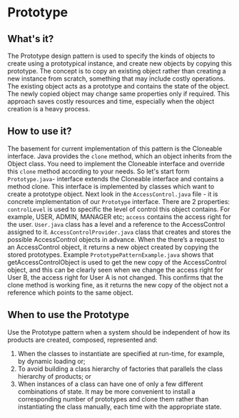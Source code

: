 # Prototype

## What's it?
The Prototype design pattern is used to specify the kinds of objects 
to create using a prototypical instance, and create new objects by copying this prototype.
The concept is to copy an existing object rather than creating a new 
instance from scratch, something that may include costly operations.
The existing object acts as a prototype and contains the state of the object.
The newly copied object may change same properties only if required. 
This approach saves costly resources and time, especially when the object creation is a heavy process.

## How to use it?
The basement for current implementation of this pattern is the
Cloneable interface. Java provides the `clone` method, which an object 
inherits from the Object class. You need to implement the Cloneable 
interface and override this `clone` method according to your needs.
So let's start form `Prototype.java`- interface extends the Cloneable 
interface and contains a method clone. This interface is implemented by 
classes which want to create a prototype object. Next look in the `AccessControl.java`
file - it is concrete implementation of our `Prototype` interface. There 
are 2 properties: `controlLevel` is used to specific the level of control
this object contains. For example, USER, ADMIN, MANAGER etc; 
`access` contains the access right for the user. `User.java` class has a 
level and a reference to the AccessControl assigned to it.
`AccessControlProvider.java` class that creates and stores the possible 
AccessControl objects in advance. When the there’s a request to an AccessControl object,
it returns a new object created by copying the stored prototypes.
Example `PrototypePatternExample.java` shows that getAccessControlObject is used to get
the new copy of the AccessControl object, and this can be clearly
seen when we change the access right for User B, the access right for User A
is not changed. This confirms that the clone method is working fine,
as it returns the new copy of the object not a reference which points to the same object.

## When to use the Prototype
Use the Prototype pattern when a system should be independent 
of how its products are created, composed, represented and:

1. When the classes to instantiate are specified at run-time, for example, by dynamic loading or;
2. To avoid building a class hierarchy of factories that parallels the class hierarchy of products; or
3. When instances of a class can have one of only a few different combinations of state. It may be more convenient to install a corresponding number of prototypes and clone them rather than instantiating the class manually, each time with the appropriate state.

